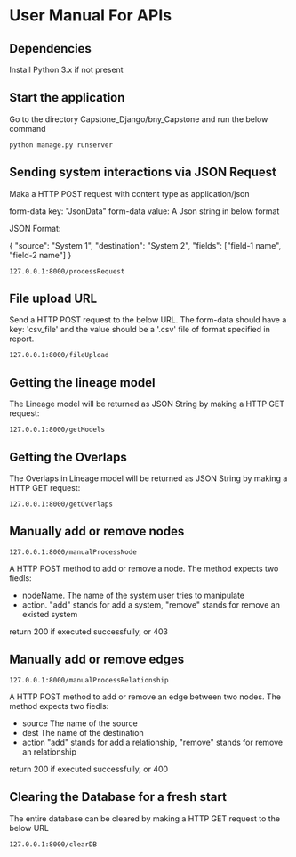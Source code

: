 # User Manual For APIs

## Dependencies

Install Python 3.x if not present

## Start the application

Go to the directory Capstone_Django/bny_Capstone and run the below command

```
python manage.py runserver
```

## Sending system interactions via JSON Request

Maka a HTTP POST request with content type as application/json

form-data key: "JsonData"
form-data value: A Json string in below format

JSON Format: 

{
    "source": "System 1",
    "destination": "System 2",
    "fields": ["field-1 name", "field-2 name"]
}

```
127.0.0.1:8000/processRequest
``` 

## File upload URL

Send a HTTP POST request to the below URL. The form-data should have a key: 'csv_file' and the value should be a '.csv' file of format specified in report.

```
127.0.0.1:8000/fileUpload
```

## Getting the lineage model

The Lineage model will be returned as JSON String by making a HTTP GET request: 

```
127.0.0.1:8000/getModels
```

## Getting the Overlaps

The Overlaps in Lineage model will be returned as JSON String by making a HTTP GET request: 

```
127.0.0.1:8000/getOverlaps
```

## Manually add or remove nodes
```
127.0.0.1:8000/manualProcessNode
```
A HTTP POST method to add or remove a node. The method expects two fiedls:
- nodeName. The name of the system user tries to manipulate
- action. "add" stands for add a system, "remove" stands for remove an existed system 

return 200 if executed successfully, or 403

## Manually add or remove edges
```
127.0.0.1:8000/manualProcessRelationship
```
A HTTP POST method to add or remove an edge between two nodes. The method expects two fiedls:
- source The name of the source 
- dest  The name of the destination 
- action "add" stands for add a relationship, "remove" stands for remove an relationship 

return 200 if executed successfully, or 400

## Clearing the Database for a fresh start

The entire database can be cleared by making a HTTP GET request to the below URL

```
127.0.0.1:8000/clearDB
```